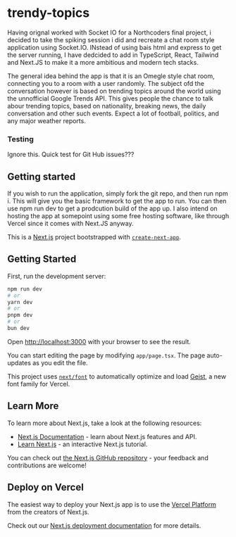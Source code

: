 # trendy-topics

Having orignal worked with Socket IO for a Northcoders final project, i decided to take the spiking session i did and recreate a chat room style application using Socket.IO. INstead of using bais html and express to get the server running, I have dedcided to add in TypeScript, React, Tailwind and Next.JS to make it a more ambitious and modern tech stacks.

The general idea behind the app is that it is an Omegle style chat room, connecting you to a room with a user randomly. The subject ofd the conversation however is based on trending topics around the world using the unnofficial Google Trends API. This gives people the chance to talk abour trending topics, based on nationality, breaking news, the daily conversation and other such events. Expect a lot of football, politics, and any major weather reports.

### Testing

Ignore this. Quick test for Git Hub issues???

## Getting started

If you wish to run the application, simply fork the git repo, and then run npm i. This will give you the basic framework to get the app to run. You can then use npm run dev to get a prodcution build of the app up. I also intend on hosting the app at somepoint using some free hosting software, like through Vercel since it comes with Next.JS anyway.


This is a [Next.js](https://nextjs.org) project bootstrapped with [`create-next-app`](https://nextjs.org/docs/app/api-reference/cli/create-next-app).

## Getting Started

First, run the development server:

```bash
npm run dev
# or
yarn dev
# or
pnpm dev
# or
bun dev
```

Open [http://localhost:3000](http://localhost:3000) with your browser to see the result.

You can start editing the page by modifying `app/page.tsx`. The page auto-updates as you edit the file.

This project uses [`next/font`](https://nextjs.org/docs/app/building-your-application/optimizing/fonts) to automatically optimize and load [Geist](https://vercel.com/font), a new font family for Vercel.

## Learn More

To learn more about Next.js, take a look at the following resources:

- [Next.js Documentation](https://nextjs.org/docs) - learn about Next.js features and API.
- [Learn Next.js](https://nextjs.org/learn) - an interactive Next.js tutorial.

You can check out [the Next.js GitHub repository](https://github.com/vercel/next.js) - your feedback and contributions are welcome!

## Deploy on Vercel

The easiest way to deploy your Next.js app is to use the [Vercel Platform](https://vercel.com/new?utm_medium=default-template&filter=next.js&utm_source=create-next-app&utm_campaign=create-next-app-readme) from the creators of Next.js.

Check out our [Next.js deployment documentation](https://nextjs.org/docs/app/building-your-application/deploying) for more details.
